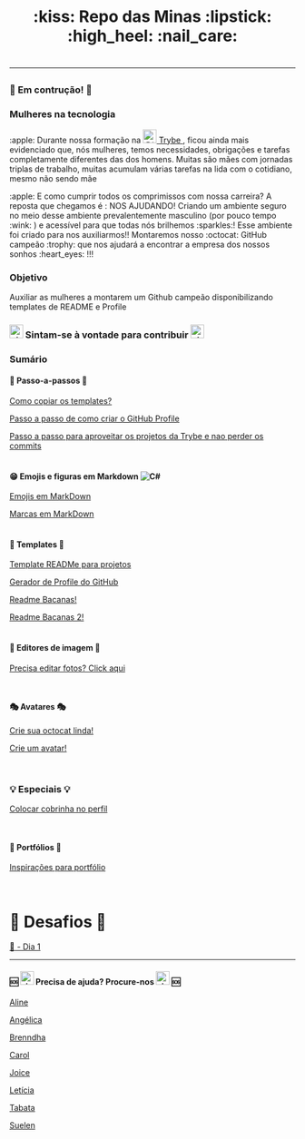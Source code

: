 <h1 align="center"> :kiss:  Repo das Minas  :lipstick:  :high_heel:  :nail_care: <h1/> 

---
###  :construction:  Em contrução!  :construction:

### Mulheres na tecnologia

<p> :apple: Durante nossa formação na  <a href="https://www.betrybe.com/" target="_blank">
      <img src="https://avatars.githubusercontent.com/u/82593112?s=48&amp;v=4" width="24" height="24" alt="@trybe-tech-ops">
      Trybe
   </a>, ficou ainda mais evidenciado que, nós mulheres, temos necessidades, obrigações e tarefas completamente diferentes das dos homens. Muitas são mães com jornadas triplas de trabalho, muitas acumulam várias tarefas na lida com o cotidiano, mesmo não sendo mãe</p>
<p> :apple: E como cumprir todos os comprimissos com nossa carreira? A reposta que chegamos é : NOS AJUDANDO! 
 Criando um ambiente seguro no meio desse ambiente prevalentemente masculino (por pouco tempo :wink: ) e acessível para que todas nós brilhemos :sparkles:!
  Esse ambiente foi criado para nos auxiliarmos!! Montaremos nosso :octocat: GitHub campeão :trophy: que nos ajudará a encontrar a empresa dos nossos sonhos :heart_eyes: !!! </p>

### Objetivo

Auxiliar as mulheres a montarem um Github campeão disponibilizando templates de README e Profile



###  <img src="https://www.imagensanimadas.com/data/media/930/sirene-de-policia-imagem-animada-0004.gif" width="24" height="24" alt="sirene de policia" /> Sintam-se à vontade para contribuir <img src="https://www.imagensanimadas.com/data/media/930/sirene-de-policia-imagem-animada-0004.gif" width="24" height="24" alt="sirene de policia" /> 


 ### Sumário
 
 #### :feet: Passo-a-passos :feet:
 

<a href="https://github.com/onyrius/repo-das-mina/blob/f226203649794a35a1b7307b719031b63149c189/como-copiar-repo.md">Como copiar os templates?<a/>  
      
<a href="https://www.youtube.com/watch?v=TsaLQAetPLU&list=PLhkO7OMKgT_rqwGYldqcFxyN4yjFgmDh8&index=4&ab_channel=RafaellaBallerini">Passo a passo de como criar o GitHub Profile<a/>  

<a href="https://github.com/onyrius/repo-das-mina/blob/95fad25a448b0d75003ad6c41e68e33661304f27/nao-perca-seus-commits.md">Passo a passo para aproveitar os projetos da Trybe e nao perder os commits <a/> <br/> <br/>
      
#### :grin: Emojis e figuras em Markdown ![C#](https://img.shields.io/badge/c%23-%23239120.svg?style=for-the-badge&logo=c-sharp&logoColor=white)
      
<a href="https://github.com/onyrius/repo-das-mina/blob/9a56c596b28926b16eb919ebdb7781bd6510a8f7/emojis.md"> Emojis em MarkDown  <a/>

<a href="https://github.com/onyrius/markdown-badges"> Marcas em MarkDown <a/> <br/> <br/>
      
#### :scroll: Templates :scroll:
      
 <a href="https://github.com/onyrius/repo-das-mina/blob/9a56c596b28926b16eb919ebdb7781bd6510a8f7/template-readme.md"> Template READMe para projetos  <a/>
  
<a href="https://rahuldkjain.github.io/gh-profile-readme-generator/">Gerador de Profile do GitHub <a/> 
      
<a href="https://github.com/matiassingers/awesome-readme">Readme Bacanas!<a/>  
 
<a href="https://github.com/kautukkundan/Awesome-Profile-README-templates">Readme Bacanas 2!<a/>
 <br/>
<br/>
      
 #### :wrench: Editores de imagem :wrench:
        
 <a href="https://pixlr.com/br/editor/">Precisa editar fotos? Click aqui<a/>  <br/>
  
 <br/>
       
 ####  :performing_arts: Avatares  :performing_arts:
  
  <a href="https://myoctocat.com/build-your-octocat/"> Crie sua octocat linda!  <a/> 
       
 <a href="https://www.bitmoji.com/"> Crie um avatar!  <a/>
       
 <br/>  
       
  ###  :bulb: Especiais :bulb:
       
  <a href="https://dev.to/henriquelopes42/como-adicionar-o-snake-game-jogo-da-cobrinha-no-seu-perfil-do-github-40m2"> Colocar cobrinha no perfil<a/>
        
   <br/>
       
  #### :bust_in_silhouette: Portfólios :bust_in_silhouette:
     
 <a href="https://dev.to/gismo1337/interactive-portfolio-showcase-for-developers-4m97?signin=true#a"> Inspirações para portfólio <a/>
  
 <br/>
       
   # :sunflower: Desafios :sunflower:
       
  <a href="https://github.com/onyrius/repo-das-mina/blob/5053e890eafe5307275150e861b84f68a705b039/desafio-Linkedin/dia-1.md"> :seedling: - Dia 1 <a/><br/>

---
        
  #### :sos: <img src="https://www.imagensanimadas.com/data/media/930/sirene-de-policia-imagem-animada-0004.gif" width="24" height="24" alt="sirene de policia" />  Precisa de ajuda? Procure-nos <img src="https://www.imagensanimadas.com/data/media/930/sirene-de-policia-imagem-animada-0004.gif" width="24" height="24" alt="sirene de policia" />  :sos:

<a href="https://github.com/Alineol">Aline</a>

<a href="https://github.com/AngelicaCSSilva">Angélica</a>

<a href="https://github.com/brenndha-cabral">Brenndha</a>
       
<a href="https://github.com/Carolyla">Carol</a>

<a href="https://github.com/joiceaguiar">Joice</a>

<a href="https://github.com/LeticiaMayr">Letícia</a>  
 
 <a href="https://github.com/TabataSouto">Tabata</a> 
       
<a href="https://github.com/onyrius/">Suelen</a>
